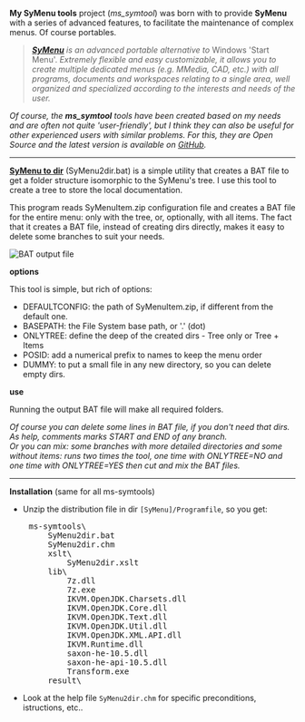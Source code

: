 **My SyMenu tools**  project (*ms_symtool*) was born with to provide **SyMenu** with a series of advanced features, to facilitate the maintenance of complex menus. Of course portables.

>  *[**SyMenu**](https://www.ugmfree.it "SyMenu Home") is an advanced portable alternative to* Windows 'Start Menu'. *Extremely flexible and easy    customizable, it allows you to create multiple dedicated menus (e.g. MMedia, CAD, etc.) with all programs, documents and workspaces relating to a single  area, well organized and specialized according to the interests and needs of the user.*

*Of course, the **ms_symtool** tools have been created based on my needs and are often not quite 'user-friendly', but I think they can also be useful for other experienced users with similar problems. For this, they are Open Source and the latest version is available on [GitHub](https://github.com/msillano/ms_symtools "Public repository").*

-------------------------------
[**SyMenu to dir**](https://github.com/msillano/ms_symtools/blob/main/SyMenu.toDir.2.1.zip?raw=true  "Download from GitHub") (SyMenu2dir.bat) is a simple utility that creates a BAT file to get a folder structure isomorphic to the SyMenu's tree. I use this tool to create a tree to store the local documentation.

This program reads SyMenuItem.zip configuration file and creates a BAT file for the entire menu: only with the tree, or, optionally, with all items. The fact that it creates a BAT file, instead of creating dirs directly, makes it easy to delete some branches to suit your needs.

![BAT output file](https://github.com/msillano/ms_symtools/blob/main/img/fig103.jpg?raw=true)

**options**

This tool is simple, but rich of options:

- DEFAULTCONFIG: the path of SyMenuItem.zip, if different from the default one.
- BASEPATH: the File System base path, or '.' (dot)
- ONLYTREE: define the deep of the created dirs - Tree only or Tree + Items
- POSID: add a numerical prefix to names to keep the menu order
- DUMMY: to put a small file in any new directory, so you can delete empty dirs.
 
**use**
 
Running the output BAT file will make all required folders.

*Of course you can delete some lines in BAT file, if you don't need that dirs. As help, comments marks START and END of any branch.<br /> 
Or you can mix: some branches with more detailed directories and some without items: runs two times the tool, one time with ONLYTREE=NO and one time with ONLYTREE=YES then cut and mix the BAT files.* 


--------------------------------------
**Installation** (same for all ms-symtools)

 - Unzip the distribution file in dir <code>[SyMenu]/Programfile</code>, so you get:

  <pre>
	ms-symtools\
		SyMenu2dir.bat
		SyMenu2dir.chm
		xslt\
			SyMenu2dir.xslt
		lib\
			7z.dll
			7z.exe
			IKVM.OpenJDK.Charsets.dll
			IKVM.OpenJDK.Core.dll
			IKVM.OpenJDK.Text.dll
			IKVM.OpenJDK.Util.dll
			IKVM.OpenJDK.XML.API.dll
			IKVM.Runtime.dll
			saxon-he-10.5.dll
			saxon-he-api-10.5.dll
			Transform.exe
		result\</pre>

 - Look at the help file <code>SyMenu2dir.chm</code> for specific preconditions,  istructions, etc..  
 



